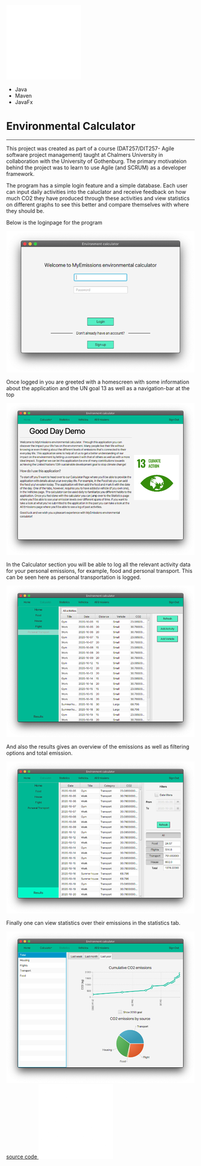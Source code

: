 
<a href="index.html" class="backButton">
  <img src="images/button-images/whitearrowleft.png" alt="back arrow">
</a>

<ul class="tags">
  <li>Java</li>
  <li>Maven</li>
  <li>JavaFx</li>
</ul>

# Environmental Calculator
---
This project was created as part of a course (DAT257/DIT257- Agile software project management) taught at Chalmers University in 
collaboration with the University of Gothenburg. The primary motivateion behind the project was to learn to use Agile (and SCRUM) as a developer framework.

The program has a simple login feature and a simple database. Each user can input daily activities into the caluclator and receive feedback on how much CO2 they have produced
through these activities and view statistics on different graphs to see this better and compare themselves with where they should be.

Below is the loginpage for the program

<img src="https://raw.githubusercontent.com/Cladnic/EnvironmentalCalculator/main/Documents/screenshots/login.png" alt="login" class="previewImage">

Once logged in  you are greeted with a homescreen with some information about the application and the UN goal 13 as well as a navigation-bar at the top

<img src="https://raw.githubusercontent.com/Cladnic/EnvironmentalCalculator/main/Documents/screenshots/Homescreen.png" alt="homescreen" class="previewImage">

In the Calculator section you will be able to log all the relevant activity data for your personal emissions, for example, food and personal transport. This can be seen here as 
personal transportation is logged.

<img src="https://raw.githubusercontent.com/Cladnic/EnvironmentalCalculator/main/Documents/screenshots/PersonalTransport.png" alt="logging transport" class="previewImage">

And also the results gives an overview of the emissions as well as filtering options and total emission.

<img src="https://raw.githubusercontent.com/Cladnic/EnvironmentalCalculator/main/Documents/screenshots/Results.png" alt="results" class="previewImage">

Finally one can view statistics over their emissions in the statistics tab.

<img src="https://raw.githubusercontent.com/Cladnic/EnvironmentalCalculator/main/Documents/screenshots/statisticsTotal.png" alt="statistics" class="previewImage">


<a href="https://www.github.com/cladnic/simpleblockchain" target="_blank" class="repository">
    <span>source code</span>
    <img src="images/button-images/whitegithubbtnimg.png" alt="github image">
</a>